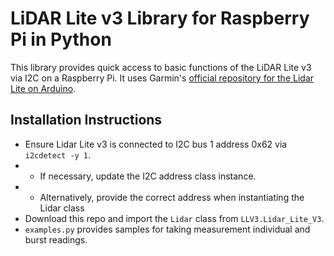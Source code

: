 # LiDAR Lite v3 Library for Raspberry Pi in Python

This library provides quick access to basic functions of the LiDAR Lite v3 via I2C on a Raspberry Pi. It uses Garmin's [official repository for the Lidar Lite on Arduino](https://github.com/garmin/LIDARLite_Arduino_Library/).

## Installation Instructions
- Ensure Lidar Lite v3 is connected to I2C bus 1 address 0x62 via `i2cdetect -y 1`.
- - If necessary, update the I2C address class instance.
- - Alternatively, provide the correct address when instantiating the Lidar class
- Download this repo and import the `Lidar` class from `LLV3.Lidar_Lite_V3`.
- `examples.py` provides samples for taking measurement individual and burst readings.